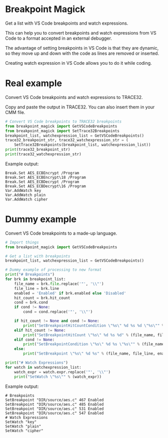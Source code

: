 # Breakpoint Magick

Get a list with VS Code breakpoints and watch expressions.

This can help you to convert breakpoints and watch expressions from VS Code to a format accepted in an external debugger.

The advantage of setting breakpoints in VS Code is that they are dynamic, so they move up and down with the code as lines are removed or inserted.

Creating watch expression in VS Code allows you to do it while coding.

# Real example

Convert VS Code breakpoints and watch expressions to TRACE32.

Copy and paste the output in TRACE32. You can also insert them in your CMM file.

```python
# Convert VS Code breakpoints to TRACE32 breakpoints
from breakpoint_magick import GetVSCodeBreakpoints
from breakpoint_magick import SetTrace32Breakpoints
breakpoint_list, watchexpression_list = GetVSCodeBreakpoints()
trace32_breakpoint_str, trace32_watchexpression_str = (
    SetTrace32Breakpoints(breakpoint_list, watchexpression_list))
print(trace32_breakpoint_str)
print(trace32_watchexpression_str)
```

Example output:

```
Break.Set AES_ECBEncrypt /Program
Break.Set AES_ECBEncrypt\18 /Program
Break.Set AES_ECBDecrypt /Program
Break.Set AES_ECBDecrypt\16 /Program
Var.AddWatch key
Var.AddWatch plain
Var.AddWatch cipher
```

# Dummy example

Convert VS Code breakpoints to a made-up language.

```python
# Import things
from breakpoint_magick import GetVSCodeBreakpoints

# Get a list with breakpoints
breakpoint_list, watchexpression_list = GetVSCodeBreakpoints()

# Dummy example of processing to new format
print("# Breakpoints")
for brk in breakpoint_list:
    file_name = brk.file.replace('"', '\\"')
    file_line = brk.line
    enabled = 'Enabled' if brk.enabled else 'Disabled'
    hit_count = brk.hit_count
    cond = brk.cond
    if cond != None:
        cond = cond.replace('"', '\\"')

    if hit_count != None and cond != None:
        print("SetBreakpointHitCountCondition \"%s\" %d %s %d \"%s\"" % (file_name, file_line, enabled, hit_count, cond))
    elif hit_count != None:
        print("SetBreakpointHitCount \"%s\" %d %s %d" % (file_name, file_line, enabled, hit_count))
    elif cond != None:
        print("SetBreakpointCondition \"%s\" %d %s \"%s\"" % (file_name, file_line, enabled, cond))
    else:
        print("SetBreakpoint \"%s\" %d %s" % (file_name, file_line, enabled))

print("# Watch Expressions")
for watch in watchexpression_list:
    watch_expr = watch.expr.replace('"', '\\"')
    print("SetWatch \"%s\"" % (watch_expr))
```

Example output:

```
# Breakpoints
SetBreakpoint "DIR/source/aes.c" 467 Enabled
SetBreakpoint "DIR/source/aes.c" 485 Enabled
SetBreakpoint "DIR/source/aes.c" 531 Enabled
SetBreakpoint "DIR/source/aes.c" 547 Enabled
# Watch Expressions
SetWatch "key"
SetWatch "plain"
SetWatch "cipher"
```
